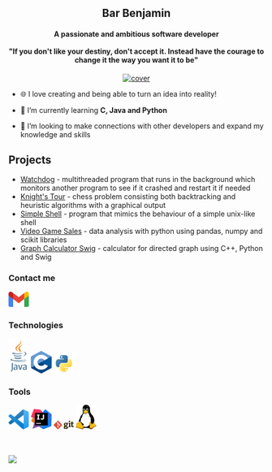 <h2 align="center">Bar Benjamin</h1>
<h4 align="center";">A passionate and ambitious software developer</br><br />
"If you don't like your destiny, don't accept it. Instead have the courage to change it the way you want it to be"</h4>

<p align="center">
  <a href="#"><img src="https://media.giphy.com/media/dWesBcTLavkZuG35MI/giphy.gif" width="500px" title="cover"></a>
</p>

- 🌐 I love creating and being able to turn an idea into reality!

- 🌱 I’m currently learning **C, Java and Python**

- 👯 I’m looking to make connections with other developers and expand my knowledge and skills

## Projects
- [Watchdog](https://github.com/bar-benjamin/Watchdog) - multithreaded program that runs in the background which monitors another program to see if it crashed and restart it if needed
- [Knight's Tour](https://github.com/bar-benjamin/Knight-Tour) - chess problem consisting both backtracking and heuristic algorithms with a graphical output
- [Simple Shell](https://github.com/bar-benjamin/Simple-Shell) - program that mimics the behaviour of a simple unix-like shell
- [Video Game Sales](https://github.com/bar-benjamin/Video-Game-Sales) - data analysis with python using pandas, numpy and scikit libraries
- [Graph Calculator Swig](https://github.com/bar-benjamin/Graph-Calculator-Swig) - calculator for directed graph using C++, Python and Swig

### Contact me

<div>
 <a href="mailto:bar.benjamin123@gmail.com" target="_blank"><img src ="./images/gmail.svg" alt="mailto:bar.benjamin123@gmail.com" width="8%" title='bar.benjamin123@gmail.com'/></a>
</div>

### Technologies
<div>
  <a href="https://www.oracle.com/java/" target="_blank"><img src ="./images/java.svg" alt="Java logo" width="8%" title='Java'/></a>
  <a href="https://www.cprogramming.com/" target="_blank"><img src ="./images/c.png" alt="C logo" width="8%" title='C'/></a>
  <a href="https://www.python.org/" target="_blank"><img src ="./images/python.svg" alt="Python logo" width="8%" title='Python'/></a>
</div>
                                                                  
                                                                 
### Tools
<div>
  <a href="https://code.visualstudio.com/" target="_blank"><img src ="./images/visual-studio-code.svg" alt="VS Code logo" width="8%" title='Visual Studio Code'/></a>
  <a href="https://www.jetbrains.com/idea/" target="_blank"><img src ="./images/IntelliJ.svg" alt="IntelliJ logo" width="8%" title='IntelliJ'/></a>
  <a href="https://git-scm.com/" target="_blank"><img src ="./images/git.svg" alt="Git logo" width="8%" title='Git'/></a>
  <a href="https://www.linux.org/" target="_blank"><img src ="./images/linux.svg" alt="Linux logo" width="8%" title='Linux'/></a>
</div>

<br><br />
<img src="https://github-readme-stats.vercel.app/api/top-langs?username=bar-benjamin&layout=compact"/>
